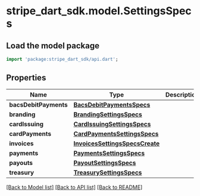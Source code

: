 # stripe_dart_sdk.model.SettingsSpecs

## Load the model package
```dart
import 'package:stripe_dart_sdk/api.dart';
```

## Properties
Name | Type | Description | Notes
------------ | ------------- | ------------- | -------------
**bacsDebitPayments** | [**BacsDebitPaymentsSpecs**](BacsDebitPaymentsSpecs.md) |  | [optional] 
**branding** | [**BrandingSettingsSpecs**](BrandingSettingsSpecs.md) |  | [optional] 
**cardIssuing** | [**CardIssuingSettingsSpecs**](CardIssuingSettingsSpecs.md) |  | [optional] 
**cardPayments** | [**CardPaymentsSettingsSpecs**](CardPaymentsSettingsSpecs.md) |  | [optional] 
**invoices** | [**InvoicesSettingsSpecsCreate**](InvoicesSettingsSpecsCreate.md) |  | [optional] 
**payments** | [**PaymentsSettingsSpecs**](PaymentsSettingsSpecs.md) |  | [optional] 
**payouts** | [**PayoutSettingsSpecs**](PayoutSettingsSpecs.md) |  | [optional] 
**treasury** | [**TreasurySettingsSpecs**](TreasurySettingsSpecs.md) |  | [optional] 

[[Back to Model list]](../README.md#documentation-for-models) [[Back to API list]](../README.md#documentation-for-api-endpoints) [[Back to README]](../README.md)


